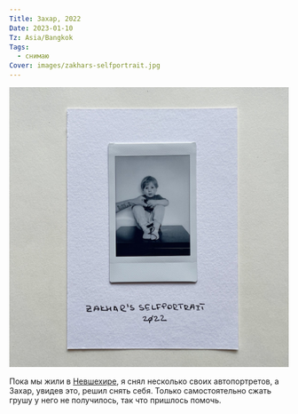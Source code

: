 ```yaml
---
Title: Захар, 2022
Date: 2023-01-10
Tz: Asia/Bangkok
Tags:
  - снимаю
Cover: images/zakhars-selfportrait.jpg
---
```


![Автопортрет Захара](images/zakhars-selfportrait@2x.jpg)


Пока мы жили в [Невшехире][n], я снял несколько своих автопортретов, а Захар, увидев это, решил снять себя. Только самостоятельно сжать грушу у него не получилось, так что пришлось помочь.

[n]: https://ru.wikipedia.org/wiki/%D0%9D%D0%B5%D0%B2%D1%88%D0%B5%D1%85%D0%B8%D1%80
